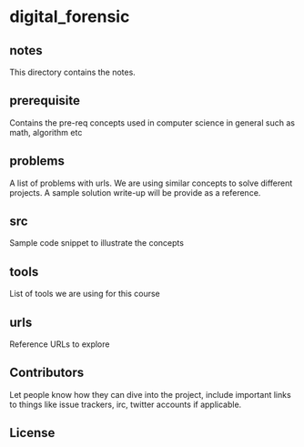 # digital_forensic

## notes

This directory contains the notes. 

## prerequisite

Contains the pre-req concepts used in computer science in general such as math, algorithm etc

## problems
A list of problems with urls. We are using similar concepts to solve different projects. A sample solution write-up will be 
provide as a reference.

## src
Sample code snippet to illustrate the concepts

## tools

List of tools we are using for this course 

## urls

Reference URLs to explore

## Contributors

Let people know how they can dive into the project, include important links to things like issue trackers, irc, twitter accounts if applicable.

## License





